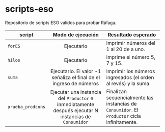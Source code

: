 scripts-eso
===========

Repositorio de scripts ESO válidos para probar Ráfaga.

script | Modo de ejecución | Resultado esperado
-------- |:---------------------------:| ----------------------------
`forES` | Ejecutarlo | Imprimir números del 1 al 20 de a uno.
`hilos` | Ejecutarlo | Imprime el número 5, 7 y 15.
`suma` | Ejecutarlo. El valor -1 señaliza el final de el ingreso de números | Imprimir los números ingresados (el orden al revés) y la suma.
`prueba_prodcons` | Ejecutar una instancia del `Productor` e inmediatamente después ejecutar N instancias de `Consumidor` | Finalizan secuencialmente las instancias de `Consumidor`. El `Productor` cicla infinitamente.
